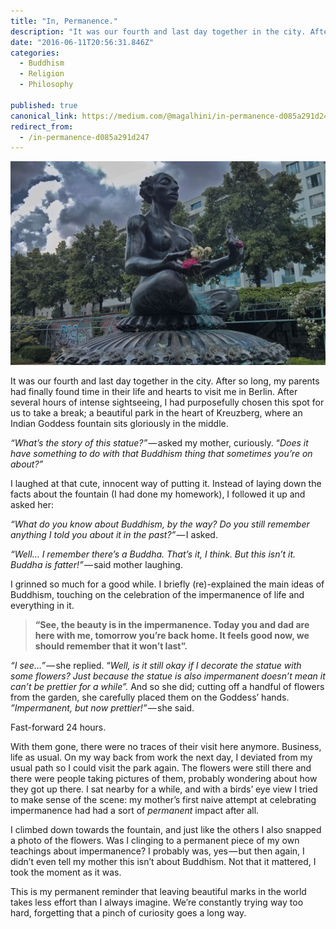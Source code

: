 ```yaml
---
title: "In, Permanence."
description: "It was our fourth and last day together in the city. After so long, my parents had finally found time in their life and hearts to visit me in Berlin. After several hours of intense sightseeing, I had…"
date: "2016-06-11T20:56:31.846Z"
categories: 
  - Buddhism
  - Religion
  - Philosophy

published: true
canonical_link: https://medium.com/@magalhini/in-permanence-d085a291d247
redirect_from:
  - /in-permanence-d085a291d247
---
```


![](./asset-1.jpeg)

It was our fourth and last day together in the city. After so long, my parents had finally found time in their life and hearts to visit me in Berlin. After several hours of intense sightseeing, I had purposefully chosen this spot for us to take a break; a beautiful park in the heart of Kreuzberg, where an Indian Goddess fountain sits gloriously in the middle.

_“What’s the story of this statue?”_ — asked my mother, curiously. “_Does it have something to do with that Buddhism thing that sometimes you’re on about?”_

I laughed at that cute, innocent way of putting it. Instead of laying down the facts about the fountain (I had done my homework), I followed it up and asked her:

_“What do you know about Buddhism, by the way? Do you still remember anything I told you about it in the past?”_ — I asked.

_“Well… I remember there’s a Buddha. That’s it, I think. But this isn’t it. Buddha is fatter!”_ — said mother laughing.

I grinned so much for a good while. I briefly (re)-explained the main ideas of Buddhism, touching on the celebration of the impermanence of life and everything in it.

> **“See, the beauty is in the impermanence. Today you and dad are here with me, tomorrow you’re back home. It feels good now, we should remember that it won’t last”.**

_“I see…”_ — she replied. “_Well, is it still okay if I decorate the statue with some flowers? Just because the statue is also impermanent doesn’t mean it can’t be prettier for a while”._ And so she did; cutting off a handful of flowers from the garden, she carefully placed them on the Goddess’ hands. _”Impermanent, but now prettier!”_ — she said.

Fast-forward 24 hours.

With them gone, there were no traces of their visit here anymore. Business, life as usual. On my way back from work the next day, I deviated from my usual path so I could visit the park again. The flowers were still there and there were people taking pictures of them, probably wondering about how they got up there. I sat nearby for a while, and with a birds’ eye view I tried to make sense of the scene: my mother’s first naive attempt at celebrating impermanence had had a sort of _permanent_ impact after all.

I climbed down towards the fountain, and just like the others I also snapped a photo of the flowers. Was I clinging to a permanent piece of my own teachings about impermanence? I probably was, yes — but then again, I didn’t even tell my mother this isn’t about Buddhism. Not that it mattered, I took the moment as it was.

This is my permanent reminder that leaving beautiful marks in the world takes less effort than I always imagine. We’re constantly trying way too hard, forgetting that a pinch of curiosity goes a long way.
